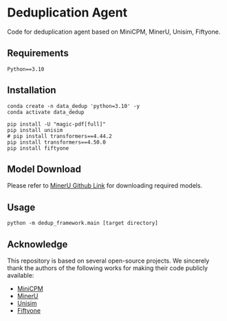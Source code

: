 # Deduplication Agent
Code for deduplication agent based on MiniCPM, MinerU, Unisim, Fiftyone.

## Requirements
```
Python==3.10
```

## Installation
```
conda create -n data_dedup 'python=3.10' -y
conda activate data_dedup

pip install -U "magic-pdf[full]"
pip install unisim
# pip install transformers==4.44.2
pip install transformers==4.50.0
pip install fiftyone
```

## Model Download
Please refer to [MinerU Github Link](https://github.com/opendatalab/MinerU/blob/master/docs/how_to_download_models_en.md) for downloading required models.


## Usage
```
python -m dedup_framework.main [target directory]
```

## Acknowledge
This repository is based on several open-source projects. We sincerely thank the authors of the following works for making their code publicly available:
- [MiniCPM](https://github.com/OpenBMB/MiniCPM-o)
- [MinerU](https://github.com/opendatalab/MinerU)
- [Unisim](https://github.com/google/unisim)
- [Fiftyone](https://github.com/voxel51/fiftyone?tab=readme-ov-file)
